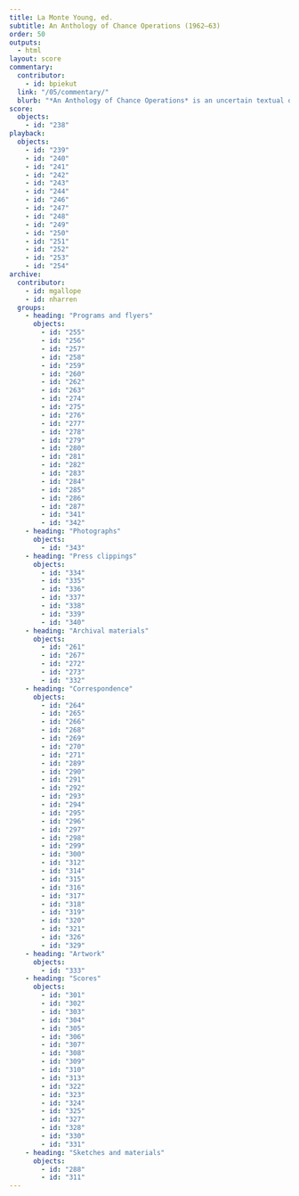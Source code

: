 ```yaml
---
title: La Monte Young, ed.
subtitle: An Anthology of Chance Operations (1962–63)
order: 50
outputs: 
  - html
layout: score
commentary:
  contributor:
    - id: bpiekut
  link: "/05/commentary/"
  blurb: "*An Anthology of Chance Operations* is an uncertain textual object dense with history. The haphazard miscellany of scores, essays, and manifestoes offers an early 1960s snapshot of competing cliques of New York-based practitioners who trained as visual artists, dancers, musicians, and poets who often worked to break down the separations between those disciplines with experimental notation as their common tool. The 1963 first edition was edited by La Monte Young, designed with striking typography by George Maciunas, and co-published by Young and Jackson Mac Low. Here we present a complete digital edition of a rare, pre-publication hand-bound proof from 1962 that names Mac Low as sole publisher and includes materials ultimately excluded from the 1963 edition."
score:
  objects:
    - id: "238"
playback:
  objects:
    - id: "239"
    - id: "240"
    - id: "241"
    - id: "242"
    - id: "243"
    - id: "244"
    - id: "246"
    - id: "247"
    - id: "248"
    - id: "249"
    - id: "250"
    - id: "251"
    - id: "252"
    - id: "253"
    - id: "254"
archive: 
  contributor:
    - id: mgallope
    - id: nharren
  groups:
    - heading: "Programs and flyers"
      objects:
        - id: "255"
        - id: "256"
        - id: "257"
        - id: "258"
        - id: "259"
        - id: "260"
        - id: "262"
        - id: "263"
        - id: "274"
        - id: "275"
        - id: "276"
        - id: "277"
        - id: "278"
        - id: "279"
        - id: "280"
        - id: "281"
        - id: "282"
        - id: "283"
        - id: "284"
        - id: "285"
        - id: "286"
        - id: "287"
        - id: "341"
        - id: "342"
    - heading: "Photographs"
      objects:
        - id: "343"
    - heading: "Press clippings"
      objects:
        - id: "334"
        - id: "335"
        - id: "336"
        - id: "337"
        - id: "338"
        - id: "339"
        - id: "340"
    - heading: "Archival materials"
      objects:
        - id: "261"
        - id: "267"
        - id: "272"
        - id: "273"
        - id: "332"
    - heading: "Correspondence"
      objects:
        - id: "264"
        - id: "265"
        - id: "266"
        - id: "268"
        - id: "269"
        - id: "270"
        - id: "271"
        - id: "289"
        - id: "290"
        - id: "291"
        - id: "292"
        - id: "293"
        - id: "294"
        - id: "295"
        - id: "296"
        - id: "297"
        - id: "298"
        - id: "299"
        - id: "300"
        - id: "312"
        - id: "314"
        - id: "315"
        - id: "316"
        - id: "317"
        - id: "318"
        - id: "319"
        - id: "320"
        - id: "321"
        - id: "326"
        - id: "329"
    - heading: "Artwork"
      objects:
        - id: "333"
    - heading: "Scores"
      objects:
        - id: "301"
        - id: "302"
        - id: "303"
        - id: "304"
        - id: "305"
        - id: "306"
        - id: "307"
        - id: "308"
        - id: "309"
        - id: "310"
        - id: "313"
        - id: "322"
        - id: "323"
        - id: "324"
        - id: "325"
        - id: "327"
        - id: "328"
        - id: "330"
        - id: "331"
    - heading: "Sketches and materials"
      objects:
        - id: "288"
        - id: "311"
---
```

